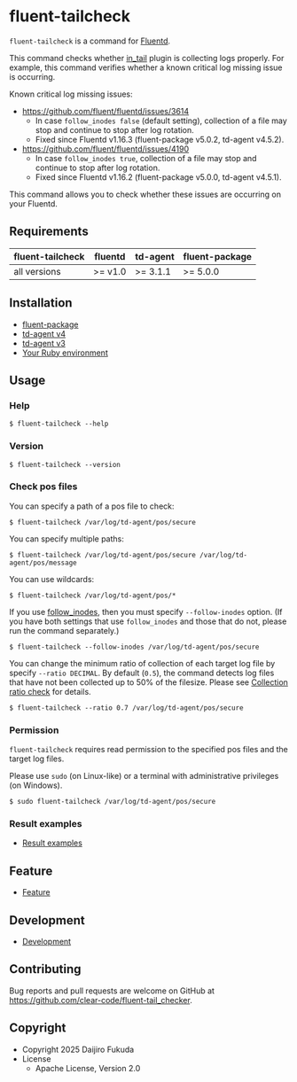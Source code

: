 # fluent-tailcheck

`fluent-tailcheck` is a command for [Fluentd](https://www.fluentd.org/).

This command checks whether [in_tail](https://docs.fluentd.org/input/tail) plugin is collecting logs properly.
For example, this command verifies whether a known critical log missing issue is occurring.

Known critical log missing issues:

* https://github.com/fluent/fluentd/issues/3614
  * In case `follow_inodes false` (default setting), collection of a file may stop and continue to stop after log rotation.
  * Fixed since Fluentd v1.16.3 (fluent-package v5.0.2, td-agent v4.5.2).
* https://github.com/fluent/fluentd/issues/4190
  * In case `follow_inodes true`, collection of a file may stop and continue to stop after log rotation.
  * Fixed since Fluentd v1.16.2 (fluent-package v5.0.0, td-agent v4.5.1).

This command allows you to check whether these issues are occurring on your Fluentd.

## Requirements

| fluent-tailcheck | fluentd | td-agent | fluent-package |
|------------------|---------|----------|----------------|
| all versions     | >= v1.0 | >= 3.1.1 | >= 5.0.0       |

## Installation

* [fluent-package](doc/installation.md#fluent-package)
* [td-agent v4](doc/installation.md#td-agent-v4)
* [td-agent v3](doc/installation.md#td-agent-v3)
* [Your Ruby environment](doc/installation.md#your-ruby-environment)

## Usage

### Help

```console
$ fluent-tailcheck --help
```

### Version

```console
$ fluent-tailcheck --version
```

### Check pos files

You can specify a path of a pos file to check:

```console
$ fluent-tailcheck /var/log/td-agent/pos/secure
```

You can specify multiple paths:

```console
$ fluent-tailcheck /var/log/td-agent/pos/secure /var/log/td-agent/pos/message
```

You can use wildcards:

```console
$ fluent-tailcheck /var/log/td-agent/pos/*
```

If you use [follow_inodes](https://docs.fluentd.org/input/tail#follow_inodes), then you must specify `--follow-inodes` option.
(If you have both settings that use `follow_inodes` and those that do not, please run the command separately.)

```console
$ fluent-tailcheck --follow-inodes /var/log/td-agent/pos/secure
```

You can change the minimum ratio of collection of each target log file by specify `--ratio DECIMAL`.
By default (`0.5`), the command detects log files that have not been collected up to 50% of the filesize.
Please see [Collection ratio check](doc/feature.md#collection-ratio-check) for details.

```
$ fluent-tailcheck --ratio 0.7 /var/log/td-agent/pos/secure
```

### Permission

`fluent-tailcheck` requires read permission to the specified pos files and the target log files.

Please use `sudo` (on Linux-like) or a terminal with administrative privileges (on Windows).

```console
$ sudo fluent-tailcheck /var/log/td-agent/pos/secure
```

### Result examples

* [Result examples](doc/result-examples.md)

## Feature

* [Feature](doc/feature.md)

## Development

* [Development](doc/development.md)

## Contributing

Bug reports and pull requests are welcome on GitHub at https://github.com/clear-code/fluent-tail_checker.

## Copyright

* Copyright 2025 Daijiro Fukuda
* License
  * Apache License, Version 2.0
